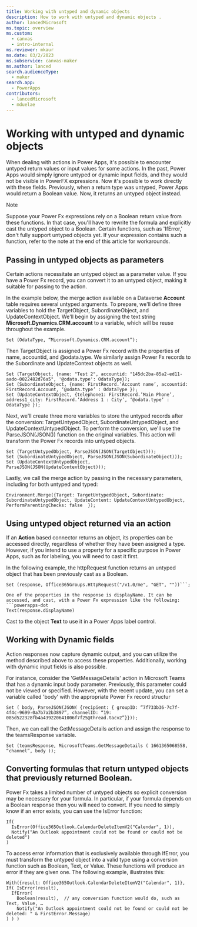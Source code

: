 ```yaml
---
title: Working with untyped and dynamic objects 
description: How to work with untyped and dynamic objects .
author: lancedMicrosoft
ms.topic: overview
ms.custom: 
  - canvas
  - intro-internal
ms.reviewer: mkaur
ms.date: 03/2/2023
ms.subservice: canvas-maker
ms.author: lanced
search.audienceType: 
  - maker
search.app: 
  - PowerApps
contributors:
  - lancedMicrosoft
  - mduelae
---
```

# Working with untyped and dynamic objects 

When dealing with actions in Power Apps, it's possible to encounter untyped return values or input values for some actions. In the past, Power Apps would simply ignore untyped or dynamic input fields, and they would not be visible in PowerFX expressions. Now it's possible to work directly with these fields. Previously, when a return type was untyped, Power Apps would return a Boolean value. Now, it returns an untyped object instead.

> [!NOTE]
> Suppose your Power Fx expressions rely on a Boolean return value from these functions. In that case, you'll have to rewrite the formula and explicitly cast the untyped object to a Boolean. Certain functions, such as 'IfError,' don't fully support untyped objects yet. If your expression contains such a function, refer to the note at the end of this article for workarounds.


## Passing in untyped objects as parameters

Certain actions necessitate an untyped object as a parameter value. If you have a Power Fx record, you can convert it to an untyped object, making it suitable for passing to the action.

In the example below, the merge action available on a Dataverse **Account** table requires several untyped arguments. To prepare, we'll define three variables to hold the TargetObject, SubordinateObject, and UpdateContextObject. We'll begin by assigning the text string **Microsoft.Dynamics.CRM.account** to a variable, which will be reuse throughout the example.

```powerapps-dot
Set (OdataType, “Microsoft.Dynamics.CRM.account”);
```

Then TargetObject is assigned a Power Fx record with the properties of name, accountid, and @odata.type. We similarly assign Power Fx records to the Subordinate and UpdateContext objects as well.
```powerapps-dot
Set (TargetObject, {name: "Test 2", accountid: "145dc2ba-85a2-ed11-aado-0022482d76a5", '@odata.type': OdataType});
Set (SubordinateObject, {name: FirstRecord.’Account name’, accountid: FirstRecord.Account, ‘@odata.type’ : OdataType });
Set (UpdateContextObject, {telephone1: FirstRecord.’Main Phone’, address1_city: FirstRecord.’Address 1 : City’, ‘@odata.type’ : OdataType }); 
```

Next, we'll create three more variables to store the untyped records after the conversion: TargetUntypedObject, SubordinateUntypedObject, and UpdateContextUntypedObject. To perform the conversion, we'll use the ParseJSON(JSON()) function on the original variables. This action will transform the Power Fx records into untyped objects.

```powerapps-dot
Set (TargetUntypedObject, ParseJSON(JSON(TargetObject)));
Set (SubordinateUntypedObject, ParseJSON(JSON(SubordinateObject)));
Set (UpdateContextUntypedObject, ParseJSON(JSON(UpdateContextObject)));
```
Lastly, we call the merge action by passing in the necessary parameters, including for both untyped and typed:

```powerapps-dot
Environment.Merge({Target: TargetUntypedObject, Subordinate: SubordinateUntypedObject, UpdateContent: UpdateContextUntypedObject, PerformParentingChecks: false  });
```
## Using untyped object returned via an action

If an **Action** based connector returns an object, its properties can be accessed directly, regardless of whether they have been assigned a type. However, if you intend to use a property for a specific purpose in Power Apps, such as for labeling, you will need to cast it first.

In the following example, the httpRequest function returns an untyped object that has been previously cast as a Boolean.

```powerapps-dot
Set (response, Office365Groups.HttpRequest("/v1.0/me", "GET", ""))```;

One of the properties in the response is displayName. It can be accessed, and cast, with a Power Fx expression like the following:
```powerapps-dot
Text(response.displayName)
```
Cast to the object **Text** to use it in a Power Apps label control. 

## Working with Dynamic fields

Action responses now capture dynamic output, and you can utilize the method described above to access these properties. Additionally, working with dynamic input fields is also possible.

For instance, consider the 'GetMessageDetails' action in Microsoft Teams that has a dynamic input body parameter. Previously, this parameter could not be viewed or specified. However, with the recent update, you can set a variable called 'body' with the appropriate Power Fx record structur 

```powerapps-dot
Set ( body, ParseJSON(JSON( {recipient: { groupID: “7f733b36-7c7f-4f4c-9699-0a7b7a2b3897”, channelID: “19: 085d522328fb4a439220641006f7f25@thread.tacv2”}}));
```
Then, we can call the GetMessageDetails action and assign the response to the teamsResponse variable.
```powerapps-dot
Set (teamsResponse, MicrosoftTeams.GetMessageDetails ( 1661365068558, “channel”, body ));
```
## Converting formulas that return untyped objects that previously returned Boolean.  

Power Fx takes a limited number of untyped objects so explicit conversion may be necessary for your formula. In particular, if your formula depends on a Boolean response then you will need to convert. If you need to simply know if an error exists, you can use the IsError function:

```powerapps-dot
If(
  IsError(Office365Outlook.CalendarDeleteItemV2("Calendar", 1)),
  Notify("An Outlook appointment could not be found or could not be deleted")
)
```
To access error information that is exclusively available through IfError, you must transform the untyped object into a valid type using a conversion function such as Boolean, Text, or Value. These functions will produce an error if they are given one. The following example, illustrates this:

```powerapps-dot
With({result: Office365Outlook.CalendarDeleteItemV2("Calendar", 1)},
If( IsError(result),
  IfError(
    Boolean(result),  // any conversion function would do, such as Text, Value, …
    Notify("An Outlook appointment could not be found or could not be deleted: " & FirstError.Message)
) ) )
```

